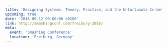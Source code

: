 ```yaml
---
title: 'Designing Systems: Theory, Practice, and the Unfortunate In-between'
upcoming: true
date: '2016-09-12 00:00:00 +0200'
link: http://smashingconf.com/freiburg-2016/
meta:
  event: 'Smashing Conference'
  location: 'Freiburg, Germany'
---
```

